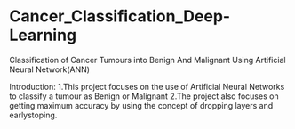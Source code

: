 # Cancer_Classification_Deep-Learning
Classification of Cancer Tumours into Benign And Malignant Using Artificial Neural Network(ANN)


Introduction:
1.This project focuses on the use of Artificial Neural Networks to classify a tumour as Benign or Malignant
2.The project also focuses on getting maximum accuracy by using the concept of dropping layers and earlystoping.




